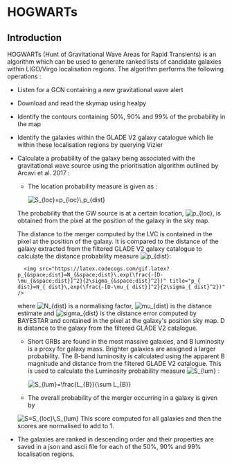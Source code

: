 # HOGWARTs


<a name="intro"/>

## Introduction

HOGWARTs (Hunt of Gravitational Wave Areas for Rapid Transients) is an algorithm which can be used to generate ranked lists of candidate galaxies within LIGO/Virgo localisation regions. The algorithm performs the following operations :

* Listen for a GCN containing a new gravitational wave alert
* Download and read the skymap using healpy
* Identify the contours containing 50%, 90% and 99% of the probability in the map
* Identify the galaxies within the GLADE V2 galaxy catalogue which lie within these localisation regions by querying Vizier
* Calculate a probability of the galaxy being associated with the gravitational wave source using the prioritisation algorithm outlined by Arcavi et al. 2017 :
	* The location probability measure is given as :

		<img src="https://latex.codecogs.com/gif.latex?S_{loc}=p_{loc}\,p_{dist}" title="S_{loc}=p_{loc}\,p_{dist}" />

	The probability that the GW source is at a certain location, <img src="https://latex.codecogs.com/gif.latex?p_{loc}" title="p_{loc}" />, is obtained from the pixel at the position of the galaxy in the sky map. 

	The distance to the merger computed by the LVC is contained in the pixel at the position of the galaxy. It is compared to the distance of the galaxy extracted from the filtered GLADE V2 galaxy catalogue to calculate the distance probability measure <img src="https://latex.codecogs.com/gif.latex?p_{dist}" title="p_{dist}" />:

		<img src="https://latex.codecogs.com/gif.latex?p_{&space;dist}=N_{&space;dist}\,exp(\frac{-[D-\mu_{&space;dist}]^2}{2\sigma_{&space;dist}^2})" title="p_{ dist}=N_{ dist}\,exp(\frac{-[D-\mu_{ dist}]^2}{2\sigma_{ dist}^2})" />

	where <img src="https://latex.codecogs.com/gif.latex?N_{dist}" title="N_{dist}" /> is a normalising factor, <img src="https://latex.codecogs.com/gif.latex?mu_{dist}" title="mu_{dist}" />  is the distance estimate and <img src="https://latex.codecogs.com/gif.latex?sigma_{dist}" title="sigma_{dist}" /> is the distance error computed by BAYESTAR and contained in the pixel at the galaxy's position sky map. D is distance to the galaxy from the filtered GLADE V2 catalogue. 

	* Short GRBs are found in the most massive galaxies, and B luminosity is a proxy for galaxy mass. Brighter galaxies are assigned a larger probability. The B-band luminosity is calculated using the apparent B magnitude and distance from the filtered GLADE V2 catalogue. This is used to calculate the Luminosity probability measure <img src="https://latex.codecogs.com/gif.latex?S_{lum}" title="S_{lum}" /> :

		<img src="https://latex.codecogs.com/gif.latex?S_{lum}=\frac{L_{B}}{\sum&space;L_{B}}" title="S_{lum}=\frac{L_{B}}{\sum L_{B}}" />

	* The overall probability of the merger occurring in a galaxy is given by 
	<img src="https://latex.codecogs.com/gif.latex?S=S_{loc}\,S_{lum}" title="S=S_{loc}\,S_{lum}" />
	This score computed for all galaxies and then the scores are normalised to add to 1.

* The galaxies are ranked in descending order and their properties are saved in a json and ascii file for each of the 50%, 90% and 99% localisation regions.
